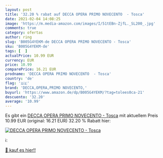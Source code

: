 ```yaml
---
layout: post
title: '32.20 % rabat auf DECCA OPERA PRIMO NOVECENTO  - Tosca'
date: 2021-02-04 14:08:25
image: 'https://m.media-amazon.com/images/I/51tEBn-ZjfL._SL200_.jpg'
comments: true
category: ofertas
author: ring
slug: 'B005G4YEKM-de DECCA OPERA PRIMO NOVECENTO - Tosca'
sku: 'B005G4YEKM-de'
tags: [  ]
actualPrice: 10.99 EUR
currency: EUR
price: 10.99
comparePrice: 16.21 EUR
prodname: 'DECCA OPERA PRIMO NOVECENTO  - Tosca'
country: 'de'
flag: '🇩🇪'
brand: 'DECCA,OPERA,PRIMO NOVECENTO,'
buyurl: 'https://www.amazon.de/dp/B005G4YEKM/?tag=tolees0ca-21'
descuento: '32.20'
average: '10.99'
---
```


Es gibt ein [DECCA OPERA PRIMO NOVECENTO  - Tosca](https://www.amazon.de/dp/B005G4YEKM/?tag=tolees0ca-21) mit aktuellem Preis 10.99 EUR (original: 16.21 EUR) 32.20 % Rabatt hier:

[![DECCA OPERA PRIMO NOVECENTO  - Tosca](https://m.media-amazon.com/images/I/51tEBn-ZjfL._SL200_.jpg)](https://www.amazon.de/dp/B005G4YEKM/?tag=tolees0ca-21)

ℹ️:


[🛒 kauf es hier!!](https://www.amazon.de/dp/B005G4YEKM/?tag=tolees0ca-21)
